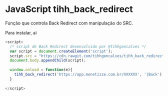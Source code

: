 # JavaScript tihh_back_redirect
Função que controla Back Redirect com manipulação do SRC.

Para instalar, ai

```javascript
<script>
  /* script de Back Redirect desenvolvido por @tihhgoncalves */
  var script = document.createElement('script');
  script.src = "https://cdn.rawgit.com/tihhgoncalves/tihh_back_redirect/485b7480/tihh_back_redirect.min.js";
  document.body.appendChild(script);
  
  window.onload = function(e){ 
    tihh_back_redirect('https://app.monetizze.com.br/XXXXXX', '|Back');
  }
  
</script>
```
